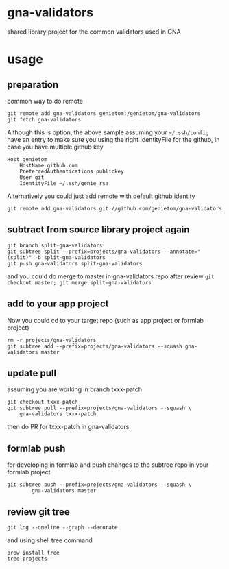 # gna-validators
shared library project for the common validators used in GNA

# usage
## preparation
common way to do remote
```
git remote add gna-validators genietom:/genietom/gna-validators
git fetch gna-validators
```

Although this is option, the above sample assuming your `~/.ssh/config` have an entry to make sure you using the right IdentityFile for the github, in case you have multiple github key
```
Host genietom
    HostName github.com
    PreferredAuthentications publickey
    User git
    IdentityFile ~/.ssh/genie_rsa
```

Alternatively you could just add remote with default github identity
```
git remote add gna-validators git://github.com/genietom/gna-validators
```

## subtract from source library project again
```
git branch split-gna-validators
git subtree split --prefix=projects/gna-validators --annotate="(split)" -b split-gna-validators
git push gna-validators split-gna-validators
```
and you could do merge to master in gna-validators repo after review
`git checkout master; git merge split-gna-validators`

## add to your app project
Now you could cd to your target repo (such as app project or formlab project) 
```
rm -r projects/gna-validators
git subtree add --prefix=projects/gna-validators --squash gna-validators master
``` 

## update pull
assuming you are working in branch txxx-patch
```
git checkout txxx-patch
git subtree pull --prefix=projects/gna-validators --squash \
	gna-validators txxx-patch
```
then do PR for txxx-patch in gna-validators

## formlab push
for developing in formlab and push changes to the subtree repo
in your formlab project
```
git subtree push --prefix=projects/gna-validators --squash \
		gna-validators master
```

## review git tree
```
git log --oneline --graph --decorate
```
and using shell tree command 
```
brew install tree
tree projects
```